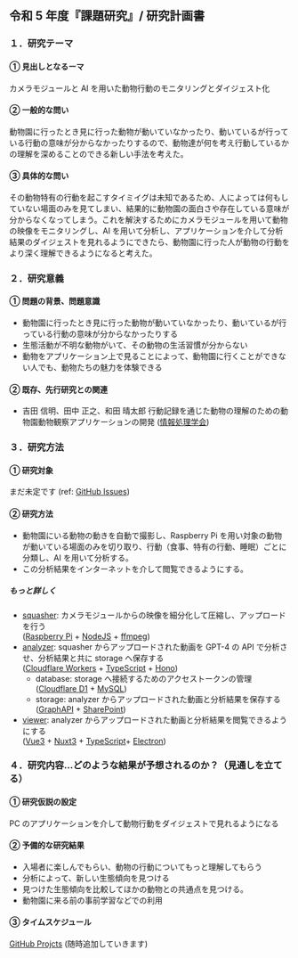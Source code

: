 ## 令和 5 年度『課題研究』/ 研究計画書

### １．研究テーマ

#### ① 見出しとなるーマ

カメラモジュールと AI を用いた動物行動のモニタリングとダイジェスト化

#### ② 一般的な問い

動物園に行ったとき見に行った動物が動いていなかったり、動いているが行っている行動の意味が分からなかったりするので、動物達が何を考え行動しているかの理解を深めることのできる新しい手法を考えた。

#### ③ 具体的な問い

その動物特有の行動を起こすタイミイグは未知であるため、人によっては何もしていない場面のみを見てしまい、結果的に動物園の面白さや存在している意味が分からなくなってしまう。これを解決するためにカメラモジュールを用いて動物の映像をモニタリングし、AI を用いて分析し、アプリケーションを介して分析結果のダイジェストを見れるようにできたら、動物園に行った人が動物の行動をより深く理解できるようになると考えた。

### ２．研究意義

#### ① 問題の背景、問題意識

- 動物園に行ったとき見に行った動物が動いていなかったり、動いているが行っている行動の意味が分からなかったりする
- 生態活動が不明な動物がいて、その動物の生活習慣が分からない
- 動物をアプリケーション上で見ることによって、動物園に行くことができない人でも、動物たちの魅力を体験できる

#### ② 既存、先行研究との関連

- 吉田 信明、田中 正之、和田 晴太郎 行動記録を通じた動物の理解のための動物園動物観察アプリケーションの開発 ([情報処理学会](https://ipsj.ixsq.nii.ac.jp/ej/?action=repository_uri&item_id=107178&file_id=1&file_no=1))

### ３．研究方法

#### ① 研究対象

まだ未定です (ref: [GitHub Issues](https://github.com/lapsquash/lapsquash_pj/issues/3))

#### ② 研究方法

- 動物園にいる動物の動きを自動で撮影し、Raspberry Pi を用い対象の動物が動いている場面のみを切り取り、行動（食事、特有の行動、睡眠）ごとに分類し、AI を用いて分析する。
- この分析結果をインターネットを介して閲覧できるようにする。

##### もっと詳しく

- [squasher](https://github.com/lapsquash/lapsquash_squasher): カメラモジュールからの映像を細分化して圧縮し、アップロードを行う  
  ([Raspberry Pi](https://www.raspberrypi.org/) + [NodeJS](https://nodejs.org/ja/about) + [ffmpeg](https://www.ffmpeg.org/))
- [analyzer](https://github.com/lapsquash/lapsquash_analyzer): squasher からアップロードされた動画を GPT-4 の API で分析させ、分析結果と共に storage へ保存する  
  ([Cloudflare Workers](https://www.cloudflare.com/ja-jp/products/workers/) + [TypeScript](https://www.typescriptlang.org/) + [Hono](https://hono.dev/))
  - database: storage へ接続するためのアクセストークンの管理  
    ([Cloudflare D1](https://blog.cloudflare.com/ja-jp/introducing-d1-ja-jp/) + [MySQL](https://www.mysql.com/jp/))
  - storage: analyzer からアップロードされた動画と分析結果を保存する  
    ([GraphAPI](https://learn.microsoft.com/ja-jp/graph/use-the-api) + [SharePoint](https://www.microsoft.com/ja-jp/microsoft-365/sharepoint/collaboration))
- [viewer](https://github.com/lapsquash/lapsquash_viewer): analyzer からアップロードされた動画と分析結果を閲覧できるようにする  
  ([Vue3](https://ja.vuejs.org/) + [Nuxt3](https://nuxt.com/) + [TypeScript](https://www.typescriptlang.org/)+ [Electron](https://www.electronjs.org/ja/))

### ４．研究内容…どのような結果が予想されるのか？（見通しを立てる）

#### ① 研究仮説の設定

PC のアプリケーションを介して動物行動をダイジェストで見れるようになる

#### ② 予備的な研究結果

- 入場者に楽しんでもらい、動物の行動についてもっと理解してもらう
- 分析によって、新しい生態傾向を見つける
- 見つけた生態傾向を比較してほかの動物との共通点を見つける。
- 動物園に来る前の事前学習などでの利用

#### ③ タイムスケジュール

[GitHub Projcts](https://github.com/orgs/lapsquash/projects/1/views/5) (随時追加していきます)
